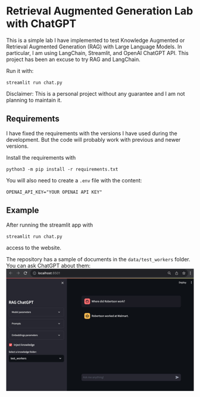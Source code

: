 # Retrieval Augmented Generation Lab with ChatGPT
This is a simple lab I have implemented to test Knowledge Augmented or Retrieval Augmented Generation (RAG) with Large Language Models. In particular, I am using LangChain, Streamlit, and OpenAI ChatGPT API. This project has been an excuse to try RAG and LangChain.

Run it with:
```
streamlit run chat.py
```

Disclaimer: This is a personal project without any guarantee and I am not planning to maintain it.

## Requirements
I have fixed the requirements with the versions I have used during the development. But the code will probably work with previous and newer versions. 

Install the requirements with
```
python3 -m pip install -r requirements.txt
```

You will also need to create a `.env` file with the content:
```
OPENAI_API_KEY="YOUR OPENAI API KEY"
```

## Example
After running the streamlit app with
```
streamlit run chat.py
```
access to the website. 

The repository has a sample of documents in the `data/test_workers` folder. You can ask ChatGPT about them:
![Example of the web interface and ChatGPT using the content of the documents to answer](/misc/example.jpg)
